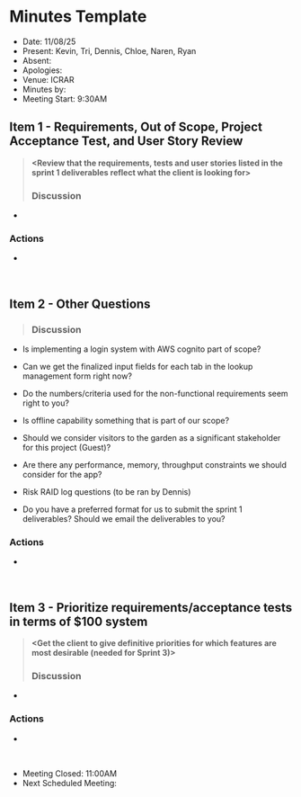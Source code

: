 # Minutes Template

- Date: 11/08/25
- Present: Kevin, Tri, Dennis, Chloe, Naren, Ryan
- Absent:
- Apologies:
- Venue: ICRAR
- Minutes by:
- Meeting Start: 9:30AM

## Item 1 - Requirements, Out of Scope, Project Acceptance Test, and User Story Review
> **<Review that the requirements, tests and user stories listed in the sprint 1 deliverables reflect what the client is looking for>**
> ### Discussion
 - 
 ### Actions
 - 
<br>

## Item 2 - Other Questions
> **<Description>**
> ### Discussion
 - Is implementing a login system with AWS cognito part of scope?

 - Can we get the finalized input fields for each tab in the lookup management form right now?

 - Do the numbers/criteria used for the non-functional requirements seem right to you?

 - Is offline capability something that is part of our scope?

 - Should we consider visitors to the garden as a significant stakeholder for this project (Guest)?

 - Are there any performance, memory, throughput constraints we should consider for the app? 

 - Risk RAID log questions (to be ran by Dennis)

 - Do you have a preferred format for us to submit the sprint 1 deliverables? Should we email the deliverables to you? 
 
 ### Actions
 - 
<br>

## Item 3 - Prioritize requirements/acceptance tests in terms of $100 system
> **<Get the client to give definitive priorities for which features are most desirable (needed for Sprint 3)>**
> ### Discussion
 - 
 ### Actions
 - 
<br>


- Meeting Closed: 11:00AM
- Next Scheduled Meeting:
